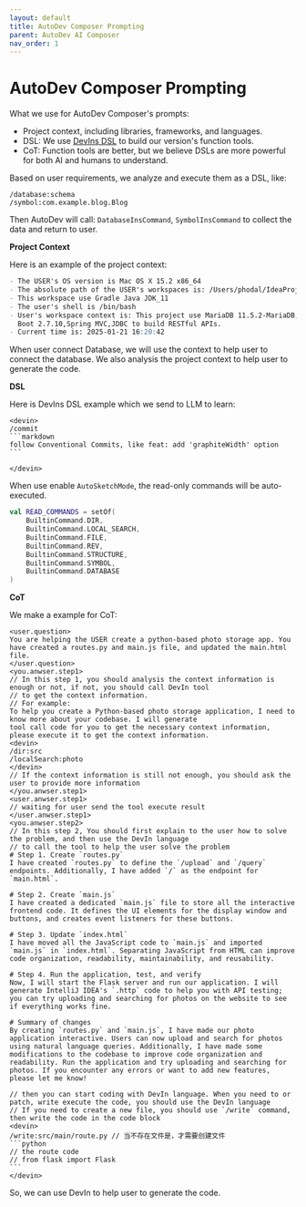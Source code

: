 ```yaml
---
layout: default
title: AutoDev Composer Prompting
parent: AutoDev AI Composer
nav_order: 1
---
```


# AutoDev Composer Prompting

What we use for AutoDev Composer's prompts:

- Project context, including libraries, frameworks, and languages.
- DSL: We use [DevIns DSL](/devins) to build our version's function tools.
- CoT: Function tools are better, but we believe DSLs are more powerful for both AI and humans to understand.

Based on user requirements, we analyze and execute them as a DSL, like:

```devin
/database:schema
/symbol:com.example.blog.Blog
```

Then AutoDev will call: `DatabaseInsCommand`, `SymbolInsCommand` to collect the data and return to user.

**Project Context**

Here is an example of the project context:

```markdown
- The USER's OS version is Mac OS X 15.2 x86_64
- The absolute path of the USER's workspaces is: /Users/phodal/IdeaProjects/untitled
- This workspace use Gradle Java JDK_11
- The user's shell is /bin/bash
- User's workspace context is: This project use MariaDB 11.5.2-MariaDB,You are working on a project that uses Spring
  Boot 2.7.10,Spring MVC,JDBC to build RESTful APIs.
- Current time is: 2025-01-21 16:20:42
```

When user connect Database, we will use the context to help user to connect the database. We also analysis the project
context to help user to generate the code.

**DSL**

Here is DevIns DSL example which we send to LLM to learn:

    <devin>
    /commit
    ```markdown
    follow Conventional Commits, like feat: add 'graphiteWidth' option
    ```
    
    </devin>

When use enable `AutoSketchMode`, the read-only commands will be auto-executed.

```kotlin
val READ_COMMANDS = setOf(
    BuiltinCommand.DIR,
    BuiltinCommand.LOCAL_SEARCH,
    BuiltinCommand.FILE,
    BuiltinCommand.REV,
    BuiltinCommand.STRUCTURE,
    BuiltinCommand.SYMBOL,
    BuiltinCommand.DATABASE
)
```

**CoT**

We make a example for CoT:
    
    <user.question>
    You are helping the USER create a python-based photo storage app. You
    have created a routes.py and main.js file, and updated the main.html file.
    </user.question>
    <you.anwser.step1>
    // In this step 1, you should analysis the context information is enough or not, if not, you should call DevIn tool
    // to get the context information.
    // For example:
    To help you create a Python-based photo storage application, I need to know more about your codebase. I will generate
    tool call code for you to get the necessary context information, please execute it to get the context information.
    <devin>
    /dir:src
    /localSearch:photo
    </devin>
    // If the context information is still not enough, you should ask the user to provide more information
    </you.anwser.step1>
    <user.anwser.step1>
    // waiting for user send the tool execute result
    </user.anwser.step1>
    <you.anwser.step2>
    // In this step 2, You should first explain to the user how to solve the problem, and then use the DevIn language
    // to call the tool to help the user solve the problem
    # Step 1. Create `routes.py`
    I have created `routes.py` to define the `/upload` and `/query` endpoints. Additionally, I have added `/` as the endpoint for `main.html`.
    
    # Step 2. Create `main.js`
    I have created a dedicated `main.js` file to store all the interactive frontend code. It defines the UI elements for the display window and buttons, and creates event listeners for these buttons.
    
    # Step 3. Update `index.html`
    I have moved all the JavaScript code to `main.js` and imported `main.js` in `index.html`. Separating JavaScript from HTML can improve code organization, readability, maintainability, and reusability.
    
    # Step 4. Run the application, test, and verify
    Now, I will start the Flask server and run our application. I will generate IntelliJ IDEA's `.http` code to help you with API testing; you can try uploading and searching for photos on the website to see if everything works fine.
    
    # Summary of changes
    By creating `routes.py` and `main.js`, I have made our photo application interactive. Users can now upload and search for photos using natural language queries. Additionally, I have made some modifications to the codebase to improve code organization and readability. Run the application and try uploading and searching for photos. If you encounter any errors or want to add new features, please let me know!
    
    // then you can start coding with DevIn language. When you need to or patch, write execute the code, you should use the DevIn language
    // If you need to create a new file, you should use `/write` command, then write the code in the code block
    <devin>
    /write:src/main/route.py // 当不存在文件是，才需要创建文件
    ```python
    // the route code
    // from flask import Flask
    ```
    </devin>

So, we can use DevIn to help user to generate the code.
